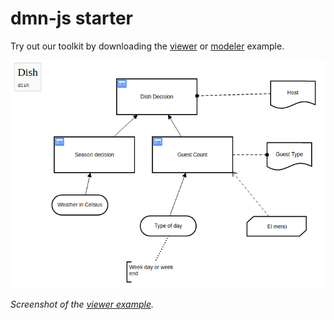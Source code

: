 # dmn-js starter

Try out our toolkit by downloading the [viewer](https://cdn.statically.io/gh/bpmn-io/dmn-js-examples/main/starter/viewer.html) or [modeler](https://cdn.statically.io/gh/bpmn-io/dmn-js-examples/main/starter/modeler.html) example.


[![viewer example screenshot](./viewer.png)](https://cdn.statically.io/gh/bpmn-io/dmn-js-examples/main/starter/viewer.html)

_Screenshot of the [viewer example](https://cdn.statically.io/gh/bpmn-io/dmn-js-examples/main/starter/viewer.html)._
